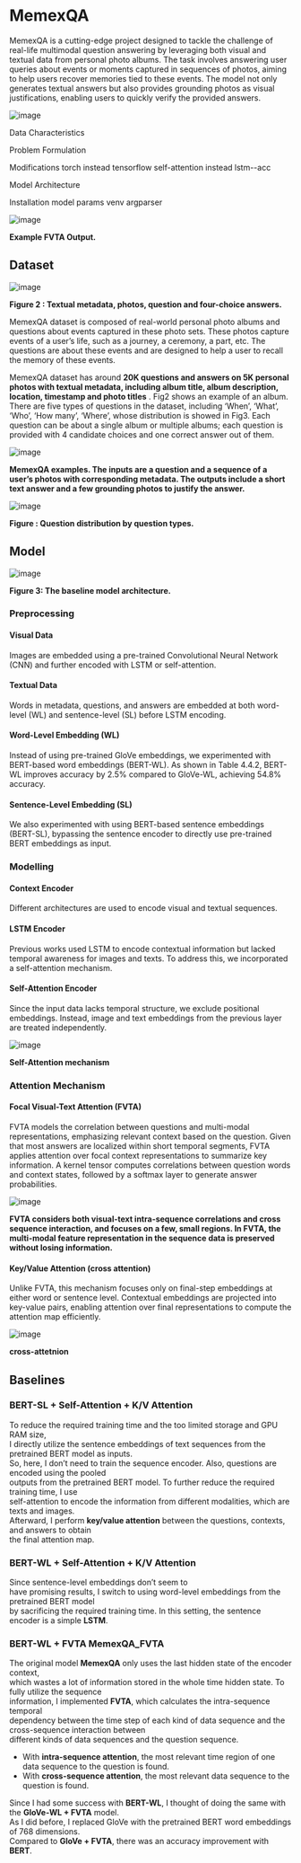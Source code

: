 # MemexQA
MemexQA is a cutting-edge project designed to tackle the challenge of real-life multimodal question answering by leveraging both visual and textual data from personal photo albums. The task involves answering user queries about events or moments captured in sequences of photos, aiming to help users recover memories tied to these events. The model not only generates textual answers but also provides grounding photos as visual justifications, enabling users to quickly verify the provided answers.

![image](https://github.com/user-attachments/assets/b893d703-95bb-4a33-bb7e-586f1c7fb93d)


Data Characteristics

Problem Formulation

Modifications 
torch instead tensorflow
self-attention instead lstm--acc

Model Architecture

Installation
model params
venv
argparser









![image](https://github.com/user-attachments/assets/84ad409d-8205-455a-9def-11d2b7ba32ea)

**Example FVTA Output.**

 
## Dataset

![image](https://github.com/user-attachments/assets/e440360e-b5ca-4e9c-922c-00ebefbafcd1)

**Figure 2 : Textual metadata, photos, question and four-choice answers.**

MemexQA dataset is composed of real-world personal photo albums and questions about events
captured in these photo sets. These photos capture events of a user’s life, such as a journey, a
ceremony, a part, etc. The questions are about these events and are designed to help a user to recall
the memory of these events.

MemexQA dataset has around **20K questions and answers on 5K personal photos with textual
metadata, including album title, album description, location, timestamp and photo titles** . 
Fig2 shows an example of an album. There are five types of questions in the dataset, including ‘When’, ‘What’,
‘Who’, ‘How many’, ‘Where’, whose distribution is showed in Fig3. Each question can be about a
single album or multiple albums; each question is provided with 4 candidate choices and one correct
answer out of them.

![image](https://github.com/user-attachments/assets/c3dacbce-bff5-4af9-8925-f5aadfa238e4)

**MemexQA examples. The inputs are a question and a sequence
of a user’s photos with corresponding metadata. The outputs include a
short text answer and a few grounding photos to justify the answer.**

![image](https://github.com/user-attachments/assets/b9444dd5-efb8-4b73-b30f-6c238f3b3d99)

**Figure : Question distribution by question types.**

## Model
![image](https://github.com/user-attachments/assets/c7196388-820b-460a-b632-a610f64a6808)

**Figure 3: The baseline model architecture.**

### Preprocessing
#### Visual Data
Images are embedded using a pre-trained Convolutional Neural Network (CNN) and further encoded with LSTM or self-attention.

#### Textual Data
Words in metadata, questions, and answers are embedded at both word-level (WL) and sentence-level (SL) before LSTM encoding.

#### Word-Level Embedding (WL)
Instead of using pre-trained GloVe embeddings, we experimented with BERT-based word embeddings (BERT-WL). As shown in Table 4.4.2, BERT-WL improves accuracy by 2.5% compared to GloVe-WL, achieving 54.8% accuracy.

#### Sentence-Level Embedding (SL)
We also experimented with using BERT-based sentence embeddings (BERT-SL), bypassing the sentence encoder to directly use pre-trained BERT embeddings as input.

### Modelling
#### Context Encoder
Different architectures are used to encode visual and textual sequences.

#### LSTM Encoder
Previous works used LSTM to encode contextual information but lacked temporal awareness for images and texts. To address this, we incorporated a self-attention mechanism.

#### Self-Attention Encoder
Since the input data lacks temporal structure, we exclude positional embeddings. Instead, image and text embeddings from the previous layer are treated independently.

![image](https://miro.medium.com/v2/resize:fit:1400/1*7Jbg-m9UNKXw-Mw_o-9BJQ.gif)

**Self-Attention mechanism**

### Attention Mechanism
#### Focal Visual-Text Attention (FVTA)
FVTA models the correlation between questions and multi-modal representations, emphasizing relevant context based on the question. Given that most answers are localized within short temporal segments, FVTA applies attention over focal context representations to summarize key information. A kernel tensor computes correlations between question words and context states, followed by a softmax layer to generate answer probabilities.

![image](https://github.com/user-attachments/assets/a4e97ef4-d31b-49de-ae33-907668cbc67a)

**FVTA considers both visual-text intra-sequence correlations and cross
sequence interaction, and focuses on a few, small regions. In FVTA, the
multi-modal feature representation in the sequence data is preserved
without losing information.**


#### Key/Value Attention (cross attention)
Unlike FVTA, this mechanism focuses only on final-step embeddings at either word or sentence level. Contextual embeddings are projected into key-value pairs, enabling attention over final representations to compute the attention map efficiently.

![image](https://github.com/user-attachments/assets/a13d7a3a-605e-452d-9d88-ff1b73cb5078)

**cross-attetnion**

## Baselines

### BERT-SL + Self-Attention + K/V Attention  
To reduce the required training time and the too limited storage and GPU RAM size,  
I directly utilize the sentence embeddings of text sequences from the pretrained BERT model as inputs.  
So, here, I don’t need to train the sequence encoder. Also, questions are encoded using the pooled  
outputs from the pretrained BERT model. To further reduce the required training time, I use  
self-attention to encode the information from different modalities, which are texts and images.  
Afterward, I perform **key/value attention** between the questions, contexts, and answers to obtain  
the final attention map.  

### BERT-WL + Self-Attention + K/V Attention  
Since sentence-level embeddings don’t seem to  
have promising results, I switch to using word-level embeddings from the pretrained BERT model  
by sacrificing the required training time. In this setting, the sentence encoder is a simple **LSTM**.  

### BERT-WL + FVTA **MemexQA_FVTA**  
The original model **MemexQA** only uses the last hidden state of the encoder context,  
which wastes a lot of information stored in the whole time hidden state. To fully utilize the sequence  
information, I implemented **FVTA**, which calculates the intra-sequence temporal  
dependency between the time step of each kind of data sequence and the cross-sequence interaction between  
different kinds of data sequences and the question sequence.  

- With **intra-sequence attention**, the most relevant time region of one data sequence to the question is found.  
- With **cross-sequence attention**, the most relevant data sequence to the question is found.  

Since I had some success with **BERT-WL**, I thought of doing the same with the **GloVe-WL + FVTA** model.  
As I did before, I replaced GloVe with the pretrained BERT word embeddings of 768 dimensions.  
Compared to **GloVe + FVTA**, there was an accuracy improvement with **BERT**.
